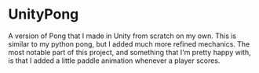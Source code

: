 # UnityPong
A version of Pong that I made in Unity from scratch on my own.
This is similar to my python pong, but I added much more refined mechanics.
The most notable part of this project, and something that I'm pretty happy with, is that I added a little paddle animation whenever a player scores.
